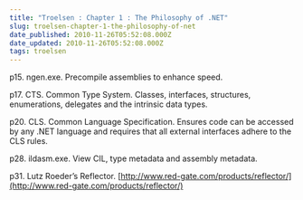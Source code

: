 ```yaml
---
title: "Troelsen : Chapter 1 : The Philosophy of .NET"
slug: troelsen-chapter-1-the-philosophy-of-net
date_published: 2010-11-26T05:52:08.000Z
date_updated: 2010-11-26T05:52:08.000Z
tags: troelsen
---
```


p15. ngen.exe. Precompile assemblies to enhance speed.

p17. CTS. Common Type System. Classes, interfaces, structures, enumerations, delegates and the intrinsic data types.

p20. CLS. Common Language Specification. Ensures code can be accessed by any .NET language and requires that all external interfaces adhere to the CLS rules.

p28. ildasm.exe. View CIL, type metadata and assembly metadata.

p31. Lutz Roeder’s Reflector. [http://www.red-gate.com/products/reflector/](http://www.red-gate.com/products/reflector/)

